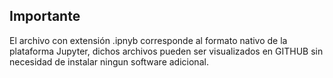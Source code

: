 
## Importante

El archivo con extensión .ipnyb corresponde al formato nativo de la plataforma Jupyter, dichos archivos pueden ser visualizados en GITHUB sin necesidad de instalar ningun software adicional.
